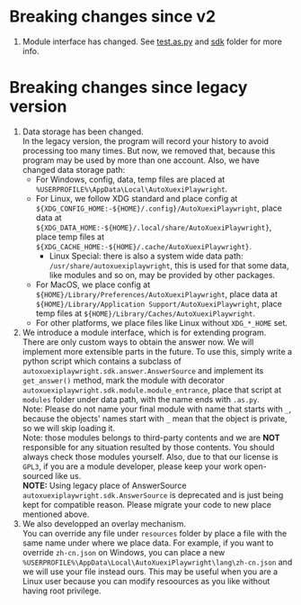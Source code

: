 # Breaking changes since v2

1. Module interface has changed.
    See [test.as.py](./samples/test.as.py) and [sdk](./autoxuexiplaywright/sdk) folder for more info.

# Breaking changes since legacy version

1. Data storage has been changed.  
    In the legacy version, the program will record your history to avoid processing too many times.
    But now, we removed that, because this program may be used by more than one account. 
    Also, we have changed data storage path:  
    - For Windows, config, data, temp files are placed at `%USERPROFILE%\AppData\Local\AutoXuexiPlaywright`. 
    - For Linux, we follow XDG standard and place config at `${XDG_CONFIG_HOME:-${HOME}/.config}/AutoXuexiPlaywright`, 
      place data at `${XDG_DATA_HOME:-${HOME}/.local/share/AutoXuexiPlaywright}`, 
      place temp files at `${XDG_CACHE_HOME:-${HOME}/.cache/AutoXuexiPlaywright}`.  
      - Linux Special: there is also a system wide data path: `/usr/share/autoxuexiplaywright`, 
        this is used for that some data, like modules and so on, may be provided by other packages.
    - For MacOS, we place config at `${HOME}/Library/Preferences/AutoXuexiPlaywright`, 
      place data at `${HOME}/Library/Application Support/AutoXuexiPlaywright`, 
      place temp files at `${HOME}/Library/Caches/AutoXuexiPlaywright`.
    - For other platforms, we place files like Linux without `XDG_*_HOME` set.
2. We introduce a module interface, which is for extending program.  
    There are only custom ways to obtain the answer now. We will implement more extensible parts in the future. 
    To use this, simply write a python script which contains a subclass of `autoxuexiplaywright.sdk.answer.AnswerSource` 
    and implement its `get_answer()` method, mark the module with decorator 
    `autoxuexiplaywright.sdk.module.module_entrance`, place that script at `modules` folder under data path, with 
    the name ends with `.as.py`.  
    Note: Please do not name your final module with name that starts with `_`, because the objects' names start with
    `_` mean that the object is private, so we will skip loading it.  
    Note: those modules belongs to third-party contents and we are **NOT** responsible for any situation resulted by 
    those contents. You should always check those modules yourself. Also, due to that our license is `GPL3`, 
    if you are a module developer, please keep your work open-sourced like us.    
    **NOTE:** Using legacy place of AnswerSource `autoxuexiplaywright.sdk.AnswerSource` is deprecated and is 
    just being kept for compatible reason. Please migrate your code to new place mentioned above.
3. We also developped an overlay mechanism.  
    You can override any file under `resources` folder by place a file with the same name under where we place data. 
    For example, if you want to override `zh-cn.json` on Windows, you can place a new 
    `%USERPROFILE%\AppData\Local\AutoXuexiPlaywright\lang\zh-cn.json` and we will use your file instead ours. 
    This may be useful when you are a Linux user because you can modify resoources as you like without having root 
    privilege.
